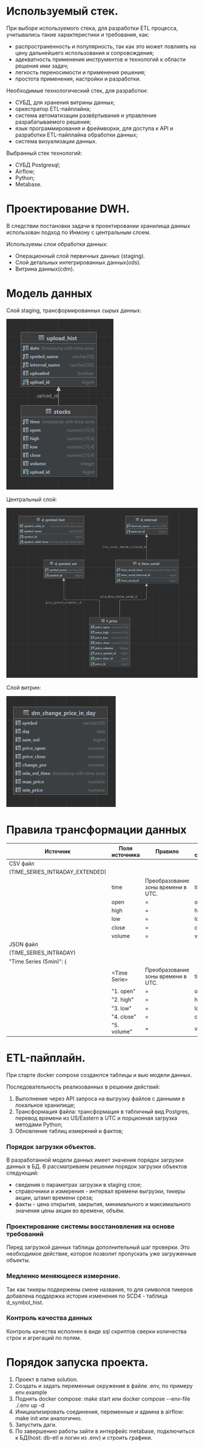 # Используемый стек.
  При выборе используемого стека, для разработки ETL процесса, учитывались такие характеристики и требования, как:
  - распространенность и популярность, так как это может повлиять на цену дальнейшего использования и сопровождения;
  - адекватность применения инструментов и технологий к области решения ими задач; 
  - легкость переносимости и применения решения;
  - простота применения, настройки и разработки.

  Необходимые технологический стек, для разработки:
  - СУБД, для хранения витрины данных;
  - оркестратор ETL-пайплайна;
  - система автоматизации развёртывания и управления разрабатываемого решения;
  - язык программирования и фреймворки, для доступа к API и разработки ETL-пайплайна обработки данных;
  - система визуализации данных.

  Выбранный стек технологий:
   - СУБД Postgresql;
   - Airflow;
   - Python;
   - Metabase.

# Проектирование DWH.
  В следствии постановки задачи в проектировании хранилища данных использован подход по Инмону с центральным слоем.

  Используемы слои обработки данных:
  - Операционный слой первичных данных (staging). 
  - Слой детальных интегрированных данных(ods).
  - Витрина данных(cdm).

# Модель данных
  Слой staging, трансформированных сырых данных:

![ERD Staging layer](DWH_STAGING.PNG)


  Центральный слой:

![ERD Core layer](DWH_CORE.PNG)

  
  Слой витрин: 

![ERD MD layer](DWH_DATAMART.PNG)


# Правила трансформации данных

| Источник                        | Поля источника | Правило                            | Цель столбец | Целль таблица  |
|---------------------------------|----------------|------------------------------------|--------------|----------------|
| CSV файл                        |                |                                    |              | staging.stocks |
| (TIME_SERIES_INTRADAY_EXTENDED) |                |                                    |              |                |
|                                 | time           | Преобразование зоны времени в UTC. | time         |                |
|                                 | open           | =                                  | open         |                |
|                                 | high           | =                                  | high         |                |
|                                 | low            | =                                  | low          |                |
|                                 | close          | =                                  | close        |                |
|                                 | volume         | =                                  | volume       |                |
| JSON файл                       |                |                                    |              | staging.stocks |
| (TIME_SERIES_INTRADAY)          |                |                                    |              |                |
| "Time Series (5min)": {         |                |                                    |              |                |
|                                 | \<Time Serie\> | Преобразование зоны времени в UTC. | time         |                |
|                                 | "1. open"      | =                                  | open         |                |
|                                 | "2. high"      | =                                  | high         |                |
|                                 | "3. low"       | =                                  | low          |                |
|                                 | "4. close"     | =                                  | close        |                |
|                                 | "5. volume"    | =                                  | volume       |                |



# ETL-пайплайн.

При старте docker compose создаются таблицы и вью модели данных.

Последовательность реализованных в решении действий:
1. Выполнение через API запроса на выгрузку файлов с данными в локальное хранилище;
2. Трансформация файла: трансформация в табличный вид Postgres, перевод времени из US/Eastern в UTC и порционная загрузка методами Python;
3. Обновление таблиц измерений и фактов;


### Порядок загрузки объектов.
В разработанной модели данных имеет значения порядок загрузки данных в БД.
В рассматриваем решении порядок загрузки объектов следующий:
  - сведения о параметрах загрузки в staging слое;
  - справочники и измерения - интервал времени выгрузки, тикеры акции, штамп времени среза;
  - факты - цена открытия, закрытия, минимального и максимального значения цены акции во времени, объём.  

### Проектирование системы восстановления на основе требований
Перед загрузкой данных таблицы дополнительный шаг проверки. Это необходимое действие, которое позволит пропускать уже загруженные объекты.

### Медленно меняющееся измерение.
Так как тикеры подвержены смене названия, то для символов тикеров добавлена поддержка история изменения по SCD4 - таблица d_symbol_hist.

### Контроль качества данных
Контроль качества исполнен в виде sql скриптов сверки количества строк и агрегаций по полям.

# Порядок запуска проекта.
1. Проект в папке solution.
2. Создать и задать переменные окружения в файле .env, по примеру env.example
3. Поднять docker compose:
   make start или docker compose --env-file ./.env up -d
4. Инициализировать соединения, переменные и админа в airflow:
   make init или аналогично.
5. Запустить даги.
6. По завершению работы зайти в интерфейс metabase, подключиться к БД(host: db-etl и логин из .env) и строить графики.
